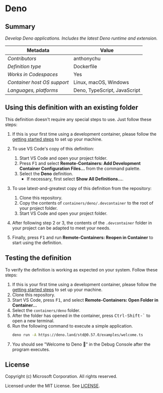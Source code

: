 # Deno

## Summary

*Develop Deno applications. Includes the latest Deno runtime and extension.*

| Metadata | Value |  
|----------|-------|
| *Contributors* | anthonychu |
| *Definition type* | Dockerfile |
| *Works in Codespaces* | Yes |
| *Container host OS support* | Linux, macOS, Windows |
| *Languages, platforms* | Deno, TypeScript, JavaScript |

## Using this definition with an existing folder

This definition doesn't require any special steps to use. Just follow these steps:

1. If this is your first time using a development container, please follow the [getting started steps](https://aka.ms/vscode-remote/containers/getting-started) to set up your machine.

1. To use VS Code's copy of this definition:
    1. Start VS Code and open your project folder.
    1. Press <kbd>F1</kbd> and select **Remote-Containers: Add Development Container Configuration Files...** from the command palette.
    1. Select the **Deno** definition.
        - If necessary, first select **Show All Definitions...**.

1. To use latest-and-greatest copy of this definition from the repository:
    1. Clone this repository.
    1. Copy the contents of `containers/deno/.devcontainer` to the root of your project folder.
    1. Start VS Code and open your project folder.

1. After following step 2 or 3, the contents of the `.devcontainer` folder in your project can be adapted to meet your needs.

1. Finally, press <kbd>F1</kbd> and run **Remote-Containers: Reopen in Container** to start using the definition.

## Testing the definition

To verify the definition is working as expected on your system. Follow these steps:

1. If this is your first time using a development container, please follow the [getting started steps](https://aka.ms/vscode-remote/containers/getting-started) to set up your machine.
1. Clone this repository.
1. Start VS Code, press <kbd>F1</kbd>, and select **Remote-Containers: Open Folder in Container...**
1. Select the `containers/deno` folder.
1. After the folder has opened in the container, press <kbd>Ctrl-Shift-`</kbd> to open a new terminal.
1. Run the following command to execute a simple application.
    ```bash
    deno run -A https://deno.land/std@0.57.0/examples/welcome.ts
    ```
1. You should see "Welcome to Deno 🦕" in the Debug Console after the program executes.

## License

Copyright (c) Microsoft Corporation. All rights reserved.

Licensed under the MIT License. See [LICENSE](https://github.com/Microsoft/vscode-dev-containers/blob/master/LICENSE).